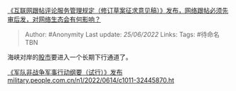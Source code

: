 [《互联网跟帖评论服务管理规定（修订草案征求意见稿）》发布，网络跟帖必须先审后发，对网络生态会有何影响？](https://www.zhihu.com/question/538207120/answer/2533783400)

> Author: #Anonymity
> Last update: *25/06/2022*
> Links:
> Tags: #待命名TBN

海峡对岸的[股市](https://www.zhihu.com/search?q=%E8%82%A1%E5%B8%82&search_source=Entity&hybrid_search_source=Entity&hybrid_search_extra=%7B%22sourceType%22%3A%22answer%22%2C%22sourceId%22%3A2533783400%7D)要进入一个长期下行通道了。

[《军队非战争军事行动纲要（试行）》发布​military.people.com.cn/n1/2022/0614/c1011-32445870.ht](https://link.zhihu.com/?target=http%3A//military.people.com.cn/n1/2022/0614/c1011-32445870.html)

